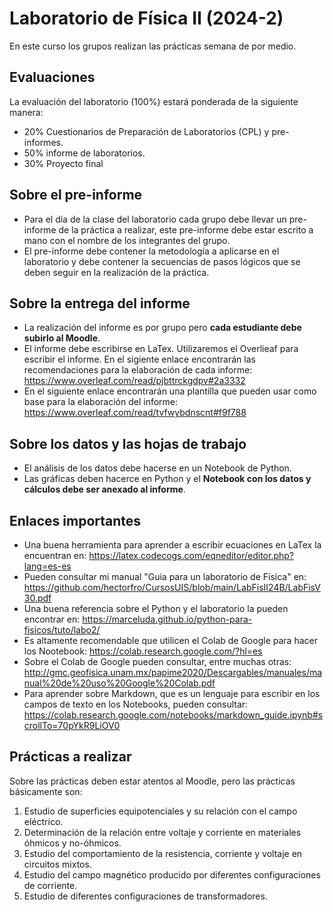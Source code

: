 # Laboratorio de Física II (2024-2)
En este curso los grupos realizan las prácticas semana de por medio. 

## Evaluaciones
La evaluación del laboratorio (100%) estará ponderada de la siguiente manera:
* 20% Cuestionarios de Preparación de Laboratorios (CPL) y pre-informes. 
* 50% informe de laboratorios.
* 30% Proyecto final

## Sobre el pre-informe 
* Para el día de la clase del laboratorio cada grupo debe llevar un pre-informe de la práctica a realizar, este pre-informe debe estar escrito a mano con el nombre de los integrantes del grupo.
* El pre-informe debe contener la metodología a aplicarse en el laboratorio y debe contener la secuencias de pasos lógicos que se deben seguir en la realización de la práctica.  

## Sobre la entrega del informe
* La realización del informe es por grupo pero **cada estudiante debe subirlo al Moodle**.
* El informe debe escribirse en LaTex. Utilizaremos el Overlieaf para escribir el informe. En el sigiente enlace encontrarán las recomendaciones para la elaboración de cada informe: https://www.overleaf.com/read/pjbttrckgdpv#2a3332
* En el siguiente enlace encontrarán una plantilla que pueden usar como base para la elaboración del informe: https://www.overleaf.com/read/tvfwybdnscnt#f9f788

## Sobre los datos y las hojas de trabajo
* El análisis de los datos debe hacerse en un Notebook de Python. 
* Las gráficas deben hacerce en Python y el **Notebook con los datos y cálculos debe ser anexado al informe**.

## Enlaces importantes 
* Una buena herramienta para aprender a escribir ecuaciones en LaTex la encuentran en: https://latex.codecogs.com/eqneditor/editor.php?lang=es-es
* Pueden consultar mi manual "Guia para un laboratorio de Física" en: https://github.com/hectorfro/CursosUIS/blob/main/LabFisII24B/LabFisV30.pdf
* Una buena referencia sobre el Python y el laboratorio la pueden encontrar en: https://marceluda.github.io/python-para-fisicos/tuto/labo2/
* Es altamente recomendable que utilicen el Colab de Google para hacer los Nootebook:   https://colab.research.google.com/?hl=es
* Sobre el Colab de Google pueden consultar, entre muchas otras: http://gmc.geofisica.unam.mx/papime2020/Descargables/manuales/manual%20de%20uso%20Google%20Colab.pdf
* Para aprender sobre Markdown, que es un lenguaje para escribir en los campos de texto en los Notebooks, pueden   consultar: https://colab.research.google.com/notebooks/markdown_guide.ipynb#scrollTo=70pYkR9LiOV0

## Prácticas a realizar 
   Sobre las prácticas deben estar atentos al Moodle, pero las prácticas básicamente son:   
1. Estudio de superficies equipotenciales y su relación con el campo eléctrico.
2. Determinación de la relación entre voltaje y corriente en materiales óhmicos y no-óhmicos.
3. Estudio del comportamiento de la resistencia, corriente y voltaje en circuitos mixtos.
4. Estudio del campo magnético producido por diferentes configuraciones de corriente.
5. Estudio de diferentes configuraciones de transformadores.


